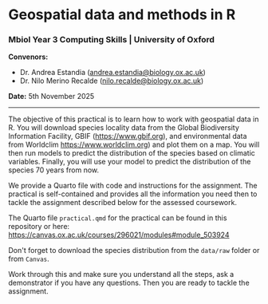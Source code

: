 # Geospatial data and methods in R
### Mbiol Year 3 Computing Skills | University of Oxford

**Convenors:**  
- Dr. Andrea Estandia (<andrea.estandia@biology.ox.ac.uk>)  
- Dr. Nilo Merino Recalde (<nilo.recalde@biology.ox.ac.uk>)

**Date:** 5th November 2025

---

The objective of this practical is to learn how to work with geospatial data in R. You will download species locality data from the Global Biodiversity Information Facility, GBIF (https://www.gbif.org), and environmental data from Worldclim https://www.worldclim.org) and plot them on a map. You will then run models to predict the distribution of the species based on climatic variables. Finally, you will use your model to predict the distribution of the species 70 years from now.

We provide a Quarto file with code and instructions for the assignment. The practical is self-contained and provides all the information you need then to tackle the assignment described below for the assessed coursework.

The Quarto file `practical.qmd` for the practical can be found in this repository or here: https://canvas.ox.ac.uk/courses/296021/modules#module_503924

Don't forget to download the species distribution from the `data/raw` folder or from `Canvas`.

Work through this and make sure you understand all the steps, ask a demonstrator if you have any questions. Then you are ready to tackle the assignment.

